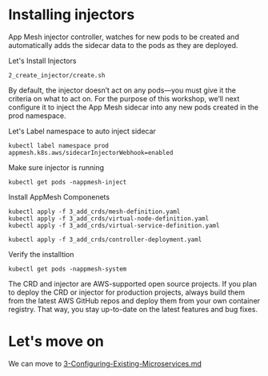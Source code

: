 # Installing injectors

App Mesh injector controller, watches for new pods to be created and automatically adds the sidecar data to the pods as they are deployed.

Let's Install Injectors

```
2_create_injector/create.sh
```

By default, the injector doesn’t act on any pods—you must give it the criteria on what to act on. For the purpose of this workshop, we’ll next configure it to inject the App Mesh sidecar into any new pods created in the prod namespace.

Let's Label namespace to auto inject sidecar

```
kubectl label namespace prod appmesh.k8s.aws/sidecarInjectorWebhook=enabled
```

Make sure injector is running

```
kubectl get pods -nappmesh-inject
```

Install AppMesh Componenets 

```
kubectl apply -f 3_add_crds/mesh-definition.yaml
kubectl apply -f 3_add_crds/virtual-node-definition.yaml
kubectl apply -f 3_add_crds/virtual-service-definition.yaml
```

```
kubectl apply -f 3_add_crds/controller-deployment.yaml
```

Verify the installtion

```
kubectl get pods -nappmesh-system
```


The CRD and injector are AWS-supported open source projects. If you plan to deploy the CRD or injector for production projects, always build them from the latest AWS GitHub repos and deploy them from your own container registry. That way, you stay up-to-date on the latest features and bug fixes.


# Let's move on 

We can move to [3-Configuring-Existing-Microservices.md](3-Configuring-Existing-Microservices.md)
